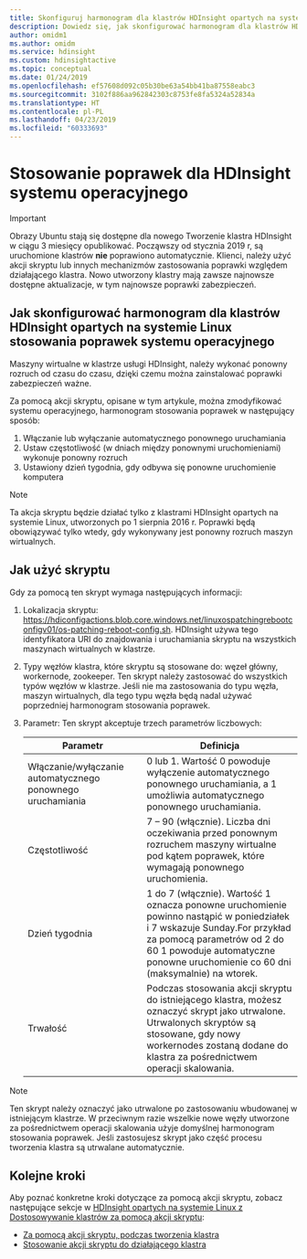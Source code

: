 ```yaml
---
title: Skonfiguruj harmonogram dla klastrów HDInsight opartych na systemie Linux — Azure stosowania poprawek systemu operacyjnego
description: Dowiedz się, jak skonfigurować harmonogram dla klastrów HDInsight opartych na systemie Linux stosowania poprawek systemu operacyjnego.
author: omidm1
ms.author: omidm
ms.service: hdinsight
ms.custom: hdinsightactive
ms.topic: conceptual
ms.date: 01/24/2019
ms.openlocfilehash: ef57608d092c05b30be63a54bb41ba87558eabc3
ms.sourcegitcommit: 3102f886aa962842303c8753fe8fa5324a52834a
ms.translationtype: HT
ms.contentlocale: pl-PL
ms.lasthandoff: 04/23/2019
ms.locfileid: "60333693"
---
```

# <a name="os-patching-for-hdinsight"></a>Stosowanie poprawek dla HDInsight systemu operacyjnego 

> [!IMPORTANT]
> Obrazy Ubuntu stają się dostępne dla nowego Tworzenie klastra HDInsight w ciągu 3 miesięcy opublikować. Począwszy od stycznia 2019 r, są uruchomione klastrów **nie** poprawiono automatycznie. Klienci, należy użyć akcji skryptu lub innych mechanizmów zastosowania poprawki względem działającego klastra. Nowo utworzony klastry mają zawsze najnowsze dostępne aktualizacje, w tym najnowsze poprawki zabezpieczeń.

## <a name="how-to-configure-the-os-patching-schedule-for-linux-based-hdinsight-clusters"></a>Jak skonfigurować harmonogram dla klastrów HDInsight opartych na systemie Linux stosowania poprawek systemu operacyjnego
Maszyny wirtualne w klastrze usługi HDInsight, należy wykonać ponowny rozruch od czasu do czasu, dzięki czemu można zainstalować poprawki zabezpieczeń ważne. 

Za pomocą akcji skryptu, opisane w tym artykule, można zmodyfikować systemu operacyjnego, harmonogram stosowania poprawek w następujący sposób:
1. Włączanie lub wyłączanie automatycznego ponownego uruchamiania
2. Ustaw częstotliwość (w dniach między ponownymi uruchomieniami) wykonuje ponowny rozruch
3. Ustawiony dzień tygodnia, gdy odbywa się ponowne uruchomienie komputera

> [!NOTE]  
> Ta akcja skryptu będzie działać tylko z klastrami HDInsight opartych na systemie Linux, utworzonych po 1 sierpnia 2016 r. Poprawki będą obowiązywać tylko wtedy, gdy wykonywany jest ponowny rozruch maszyn wirtualnych. 

## <a name="how-to-use-the-script"></a>Jak użyć skryptu 

Gdy za pomocą ten skrypt wymaga następujących informacji:
1. Lokalizacja skryptu: https://hdiconfigactions.blob.core.windows.net/linuxospatchingrebootconfigv01/os-patching-reboot-config.sh.  HDInsight używa tego identyfikatora URI do znajdowania i uruchamiania skryptu na wszystkich maszynach wirtualnych w klastrze.
  
2. Typy węzłów klastra, które skryptu są stosowane do: węzeł główny, workernode, zookeeper. Ten skrypt należy zastosować do wszystkich typów węzłów w klastrze. Jeśli nie ma zastosowania do typu węzła, maszyn wirtualnych, dla tego typu węzła będą nadal używać poprzedniej harmonogram stosowania poprawek.


3.  Parametr: Ten skrypt akceptuje trzech parametrów liczbowych:

    | Parametr | Definicja |
    | --- | --- |
    | Włączanie/wyłączanie automatycznego ponownego uruchamiania |0 lub 1. Wartość 0 powoduje wyłączenie automatycznego ponownego uruchamiania, a 1 umożliwia automatycznego ponownego uruchamiania. |
    | Częstotliwość |7 – 90 (włącznie). Liczba dni oczekiwania przed ponownym rozruchem maszyny wirtualne pod kątem poprawek, które wymagają ponownego uruchomienia. |
    | Dzień tygodnia |1 do 7 (włącznie). Wartość 1 oznacza ponowne uruchomienie powinno nastąpić w poniedziałek i 7 wskazuje Sunday.For przykład za pomocą parametrów od 2 do 60 1 powoduje automatyczne ponowne uruchomienie co 60 dni (maksymalnie) na wtorek. |
    | Trwałość |Podczas stosowania akcji skryptu do istniejącego klastra, możesz oznaczyć skrypt jako utrwalone. Utrwalonych skryptów są stosowane, gdy nowy workernodes zostaną dodane do klastra za pośrednictwem operacji skalowania. |

> [!NOTE]  
> Ten skrypt należy oznaczyć jako utrwalone po zastosowaniu wbudowanej w istniejącym klastrze. W przeciwnym razie wszelkie nowe węzły utworzone za pośrednictwem operacji skalowania użyje domyślnej harmonogram stosowania poprawek.  Jeśli zastosujesz skrypt jako część procesu tworzenia klastra są utrwalane automatycznie.

## <a name="next-steps"></a>Kolejne kroki

Aby poznać konkretne kroki dotyczące za pomocą akcji skryptu, zobacz następujące sekcje w [HDInsight opartych na systemie Linux z Dostosowywanie klastrów za pomocą akcji skryptu](hdinsight-hadoop-customize-cluster-linux.md):

* [Za pomocą akcji skryptu, podczas tworzenia klastra](hdinsight-hadoop-customize-cluster-linux.md#use-a-script-action-during-cluster-creation)
* [Stosowanie akcji skryptu do działającego klastra](hdinsight-hadoop-customize-cluster-linux.md#apply-a-script-action-to-a-running-cluster)
